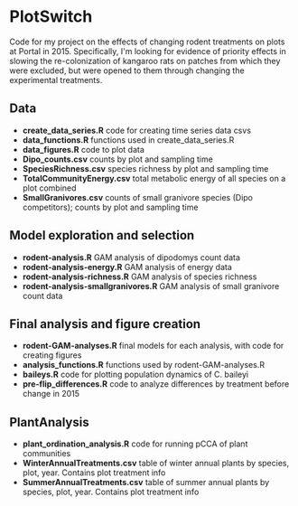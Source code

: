# PlotSwitch
Code for my project on the effects of changing rodent treatments on plots at Portal in 2015. Specifically, I'm looking for evidence of priority effects in slowing the re-colonization of kangaroo rats on patches from which they were excluded, but were opened to them through changing the experimental treatments. 

## Data
  * __create_data_series.R__ code for creating time series data csvs
  * __data_functions.R__ functions used in create_data_series.R
  * __data_figures.R__ code to plot data
  * __Dipo_counts.csv__ counts by plot and sampling time
  * __SpeciesRichness.csv__ species richness by plot and sampling time
  * __TotalCommunityEnergy.csv__ total metabolic energy of all species on a plot combined
  * __SmallGranivores.csv__ counts of small granivore species (Dipo competitors); counts by plot and sampling time

## Model exploration and selection
  * __rodent-analysis.R__ GAM analysis of dipodomys count data
  * __rodent-analysis-energy.R__ GAM analysis of energy data
  * __rodent-analysis-richness.R__ GAM analysis of species richness
  * __rodent-analysis-smallgranivores.R__ GAM analysis of small granivore count data
  
## Final analysis and figure creation
  * __rodent-GAM-analyses.R__ final models for each analysis, with code for creating figures
  * __analysis_functions.R__ functions used by rodent-GAM-analyses.R
  * __baileys.R__ code for plotting population dynamics of C. baileyi
  * __pre-flip_differences.R__ code to analyze differences by treatment before change in 2015

## PlantAnalysis
  * __plant_ordination_analysis.R__ code for running pCCA of plant communities
  * __WinterAnnualTreatments.csv__ table of winter annual plants by species, plot, year. Contains plot treatment info
  * __SummerAnnualTreatments.csv__ table of summer annual plants by species, plot, year. Contains plot treatment info
